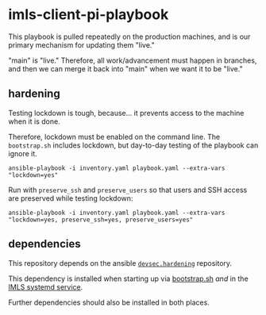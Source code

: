 # imls-client-pi-playbook

This playbook is pulled repeatedly on the production machines, and is our primary mechanism for updating them "live."

"main" is "live." Therefore, all work/advancement must happen in branches, and then we can merge it back into "main" when we want it to be "live."

## hardening

Testing lockdown is tough, because... it prevents access to the machine when it is done.

Therefore, lockdown must be enabled on the command line. The `bootstrap.sh` includes lockdown, but day-to-day testing of the playbook can ignore it.

```
ansible-playbook -i inventory.yaml playbook.yaml --extra-vars "lockdown=yes"
```

Run with `preserve_ssh` and `preserve_users` so that users and SSH access are preserved while testing lockdown:

```
ansible-playbook -i inventory.yaml playbook.yaml --extra-vars "lockdown=yes, preserve_ssh=yes, preserve_users=yes"
```

## dependencies

This repository depends on the ansible [`devsec.hardening`](https://github.com/dev-sec/ansible-collection-hardening) repository.

This dependency is installed when starting up via [bootstrap.sh](./bootstrap.sh) _and_ in the [IMLS systemd service](./roles/unattended-upgrades/files/run-imls-client-pi-playbook.service).

Further dependencies should also be installed in both places.
